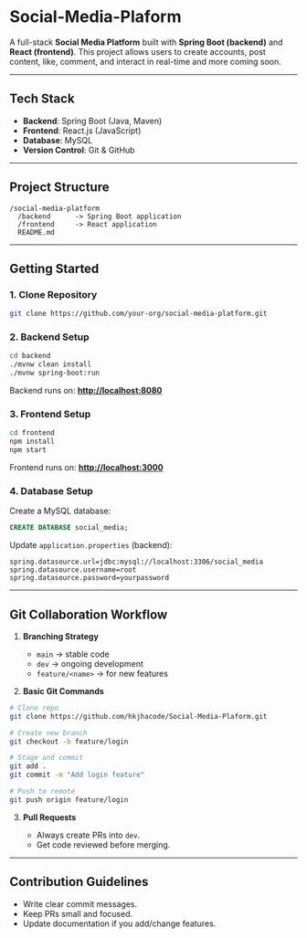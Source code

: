 # Social-Media-Plaform
A full-stack **Social Media Platform** built with **Spring Boot (backend)** and **React (frontend)**.
This project allows users to create accounts, post content, like, comment, and interact in real-time and more coming soon.

---

## Tech Stack

* **Backend**: Spring Boot (Java, Maven)
* **Frontend**: React.js (JavaScript)
* **Database**: MySQL
* **Version Control**: Git & GitHub

---

## Project Structure

```
/social-media-platform
  /backend      -> Spring Boot application
  /frontend     -> React application
  README.md
```

---

## Getting Started

### 1. Clone Repository

```bash
git clone https://github.com/your-org/social-media-platform.git
```

### 2. Backend Setup

```bash
cd backend
./mvnw clean install
./mvnw spring-boot:run
```

Backend runs on: **[http://localhost:8080](http://localhost:8080)**

### 3. Frontend Setup

```bash
cd frontend
npm install
npm start
```

Frontend runs on: **[http://localhost:3000](http://localhost:3000)**

### 4. Database Setup

Create a MySQL database:

```sql
CREATE DATABASE social_media;
```

Update `application.properties` (backend):

```properties
spring.datasource.url=jdbc:mysql://localhost:3306/social_media
spring.datasource.username=root
spring.datasource.password=yourpassword
```

---

## Git Collaboration Workflow

1. **Branching Strategy**

   * `main` → stable code
   * `dev` → ongoing development
   * `feature/<name>` → for new features

2. **Basic Git Commands**

```bash
# Clone repo
git clone https://github.com/hkjhacode/Social-Media-Plaform.git

# Create new branch
git checkout -b feature/login

# Stage and commit
git add .
git commit -m "Add login feature"

# Push to remote
git push origin feature/login
```

3. **Pull Requests**

   * Always create PRs into `dev`.
   * Get code reviewed before merging.

---

## Contribution Guidelines

* Write clear commit messages.
* Keep PRs small and focused.
* Update documentation if you add/change features.
